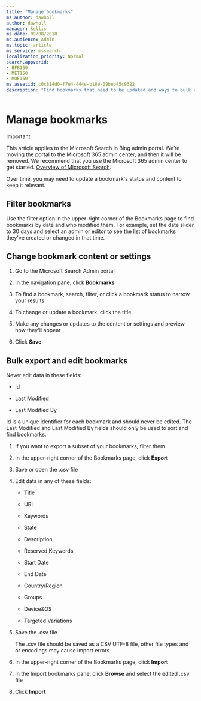 ```yaml
---
title: "Manage bookmarks"
ms.author: dawholl
author: dawholl
manager: kellis
ms.date: 09/08/2018
ms.audience: Admin
ms.topic: article
ms.service: mssearch
localization_priority: Normal
search.appverid:
- BFB160
- MET150
- MOE150
ms.assetid: c0c814d0-f7e4-444e-b18e-09beb45c9322
description: "Find bookmarks that need to be updated and ways to bulk edit bookmark results for Microsoft Search"
---
```


# Manage bookmarks

> [!IMPORTANT]
> This article applies to the Microsoft Search in Bing admin portal. We’re moving the portal to the Microsoft 365 admin center, and then it will be removed. We recommend that you use the Microsoft 365 admin center to get started. [Overview of Microsoft Search](overview-microsoft-search.md).
    
Over time, you may need to update a bookmark's status and content to keep it relevant. 
  
## Filter bookmarks

Use the filter option in the upper-right corner of the Bookmarks page to find bookmarks by date and who modified them. For example, set the date slider to 30 days and select an admin or editor to see the list of bookmarks they've created or changed in that time.
  
## Change bookmark content or settings

1. Go to the Microsoft Search Admin portal
    
2. In the navigation pane, click **Bookmarks**
    
3. To find a bookmark, search, filter, or click a bookmark status to narrow your results
    
4. To change or update a bookmark, click the title
    
5. Make any changes or updates to the content or settings and preview how they'll appear 
    
6. Click **Save**
    
## Bulk export and edit bookmarks

Never edit data in these fields:
  
- Id
    
- Last Modified
    
- Last Modified By
    
Id is a unique identifier for each bookmark and should never be edited. The Last Modified and Last Modified By fields should only be used to sort and find bookmarks.
  
1. If you want to export a subset of your bookmarks, filter them
    
2. In the upper-right corner of the Bookmarks page, click **Export**
    
3. Save or open the .csv file
    
4. Edit data in any of these fields:
   - Title
    
   - URL
    
   - Keywords
    
   - State
    
   - Description
    
   - Reserved Keywords
    
   - Start Date
    
   - End Date
    
   - Country/Region
    
   - Groups
    
   - Device&amp;OS
    
   - Targeted Variations
    
5. Save the .csv file

    The .csv file should be saved as a CSV UTF-8 file, other file types and or encodings may cause import errors
    
6. In the upper-right corner of the Bookmarks page, click **Import**
    
7. In the Import bookmarks pane, click **Browse** and select the edited .csv file 
    
8. Click **Import**
